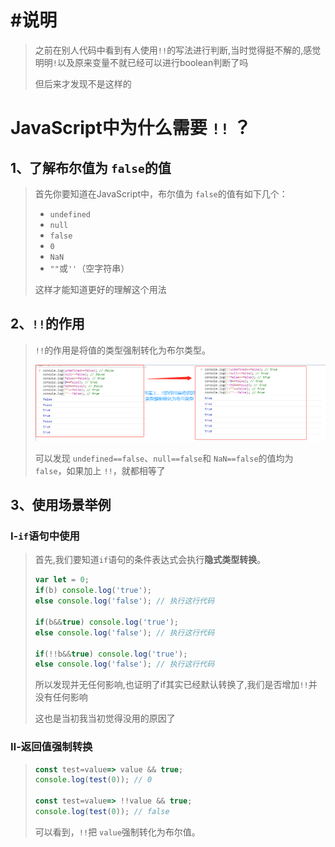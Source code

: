 # #说明

>之前在别人代码中看到有人使用`!!`的写法进行判断,当时觉得挺不解的,感觉明明`!`以及原来变量不就已经可以进行boolean判断了吗
>
>但后来才发现不是这样的



# JavaScript中为什么需要 `!!` ？

## 1、了解布尔值为 `false`的值

>首先你要知道在JavaScript中，布尔值为 `false`的值有如下几个：
>
>- `undefined`
>- `null`
>- `false`
>- `0`
>- `NaN`
>- `""`或`''`（空字符串）
>
>这样才能知道更好的理解这个用法

## 2、`!!`的作用

>`!!`的作用是将值的类型强制转化为布尔类型。
>
>![](JavaScript笔记中的图片/js中为什么需要!!？中的图片1.png)
>
>可以发现 `undefined==false`、`null==false`和 `NaN==false`的值均为 `false`，如果加上 `!!`，就都相等了

## 3、使用场景举例

### Ⅰ-`if`语句中使用

>首先,我们要知道`if`语句的条件表达式会执行**隐式类型转换**。
>
>```js
>var let = 0;
>if(b) console.log('true');
>else console.log('false'); // 执行这行代码
>
>if(b&&true) console.log('true');
>else console.log('false'); // 执行这行代码
>
>if(!!b&&true) console.log('true');
>else console.log('false'); // 执行这行代码
>```
>
>所以发现并无任何影响,也证明了if其实已经默认转换了,我们是否增加`!!`并没有任何影响
>
>这也是当初我当初觉得没用的原因了

### Ⅱ-返回值强制转换

>```ts
>const test=value=> value && true;
>console.log(test(0)); // 0
>
>const test=value=> !!value && true;
>console.log(test(0)); // false
>```
>
>可以看到，`!!`把 `value`强制转化为布尔值。























